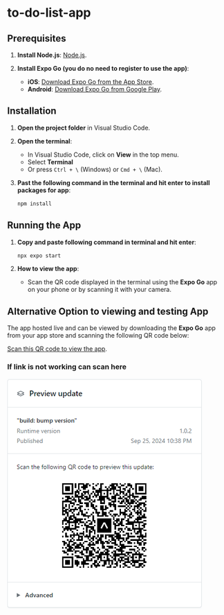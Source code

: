 # to-do-list-app

## Prerequisites

1. **Install Node.js**: [Node.js](https://nodejs.org/).

2. **Install Expo Go (you do no need to register to use the app)**:
   - **iOS**: [Download Expo Go from the App Store](https://apps.apple.com/us/app/expo-go/id982107779).
   - **Android**: [Download Expo Go from Google Play](https://play.google.com/store/apps/details?id=host.exp.exponent).

## Installation

1. **Open the project folder** in Visual Studio Code.

2. **Open the terminal**:

   - In Visual Studio Code, click on **View** in the top menu.
   - Select **Terminal**
   - Or press `Ctrl + \` (Windows) or `Cmd + \` (Mac).

3. **Past the following command in the terminal and hit enter to install packages for app**:
   ```bash
   npm install
   ```

## Running the App

1. **Copy and paste following command in terminal and hit enter**:

   ```bash
   npx expo start
   ```

2. **How to view the app**:
   - Scan the QR code displayed in the terminal using the **Expo Go** app on your phone or by scanning it with your camera.

## Alternative Option to viewing and testing App

The app hosted live and can be viewed by downloading the **Expo Go** app from your app store and scanning the following QR code below:

[Scan this QR code to view the app](https://expo.dev/preview/update?message=build%3A%20bump%20version&updateRuntimeVersion=1.0.2&createdAt=2024-09-25T10%3A38%3A19.047Z&slug=exp&projectId=9e41ce3e-02a6-4251-854f-752906de74b3&group=ece40a9d-73f4-4285-bb07-96b33ba9f382).

### If link is not working can scan here

![QR code](./QR-CODE.PNG)

